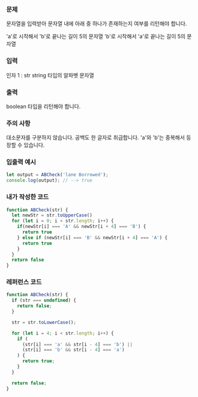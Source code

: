### 문제
문자열을 입력받아 문자열 내에 아래 중 하나가 존재하는지 여부를 리턴해야 합니다.

'a'로 시작해서 'b'로 끝나는 길이 5의 문자열
'b'로 시작해서 'a'로 끝나는 길이 5의 문자열

### 입력
인자 1 : str
string 타입의 알파벳 문자열

### 출력
boolean 타입을 리턴해야 합니다.

### 주의 사항
대소문자를 구분하지 않습니다.
공백도 한 글자로 취급합니다.
'a'와 'b'는 중복해서 등장할 수 있습니다.

### 입출력 예시
```js
let output = ABCheck('lane Borrowed');
console.log(output); // --> true
```

### 내가 작성한 코드
```js
function ABCheck(str) {
  let newStr = str.toUpperCase()
  for (let i = 0; i < str.length; i++) {
    if(newStr[i] === 'A' && newStr[i + 4] === 'B') {
      return true
    } else if (newStr[i] === 'B' && newStr[i + 4] === 'A') {
      return true
    }
  }
  return false
}
```

### 레퍼런스 코드
```js
function ABCheck(str) {
  if (str === undefined) {
    return false;
  }

  str = str.toLowerCase();

  for (let i = 4; i < str.length; i++) {
    if (
      (str[i] === 'a' && str[i - 4] === 'b') ||
      (str[i] === 'b' && str[i - 4] === 'a')
    ) {
      return true;
    }
  }

  return false;
}
```

>